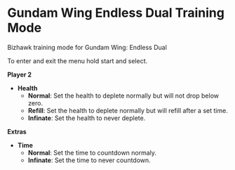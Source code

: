 # Gundam Wing Endless Dual Training Mode
Bizhawk training mode for Gundam Wing: Endless Dual

To enter and exit the menu hold start and select.

**Player 2**

- **Health**
    - **Normal**: Set the health to deplete normally but will not drop below zero.
    - **Refill**: Set the health to deplete normally but will refill after a set time.
    - **Infinate**: Set the health to never deplete.

**Extras**

- **Time**
    - **Normal**: Set the time to countdown normaly.
    - **Infinate**: Set the time to never countdown.